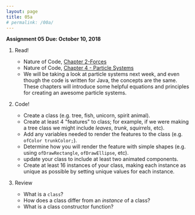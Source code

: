 ```yaml
---
layout: page
title: 05a
# permalink: /00a/
---
```


__Assignment 05__
__Due: October 10, 2018__

1. Read!
    - Nature of Code, [Chapter 2-Forces](https://natureofcode.com/book/chapter-2-forces/)
    - Nature of Code, [Chapter 4 - Particle Systems](https://natureofcode.com/book/chapter-4-particle-systems/)
    - We will be taking a look at particle systems next week, and even though the code is written for Java, the concepts are the same. These chapters will introduce some helpful equations and principles for creating an awesome particle systems.

2. Code!
    - Create a class (e.g. tree, fish, unicorn, spirit animal).
    - Create at least 4 "features" to class; for example, if we were making a tree class we might include _leaves_, _trunk_, _squirrels_, etc).
    - Add any variables needed to render the features to the class (e.g. `ofColor trunkColor;`).
    - Determine how you will render the feature with simple shapes (e.g. using `ofDrawRectangle`, `ofDrawEllipse`, etc).
    - update your class to include at least two animated components.
    - Create at least 16 instances of your class, making each instance as unique as possible by setting unique values for each instance.
3. Review
    - What is a `class`?
    - How does a class differ from an _instance_ of a class?
    - What is a class constructor function?
